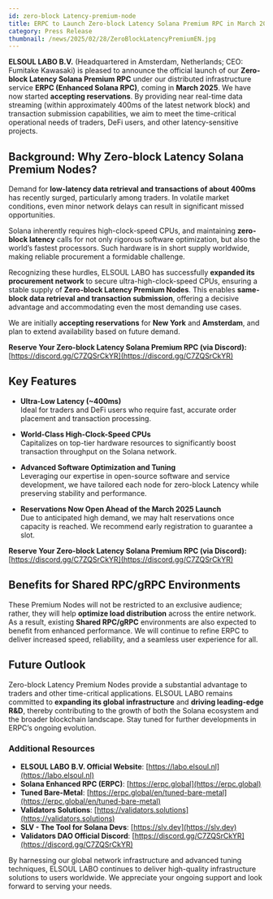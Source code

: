 ```yaml
---
id: zero-block Latency-premium-node
title: ERPC to Launch Zero-block Latency Solana Premium RPC in March 2025, Now Accepting Reservations
category: Press Release
thumbnail: /news/2025/02/28/ZeroBlockLatencyPremiumEN.jpg
---
```


**ELSOUL LABO B.V.** (Headquartered in Amsterdam, Netherlands; CEO: Fumitake Kawasaki) is pleased to announce the official launch of our **Zero-block Latency Solana Premium RPC** under our distributed infrastructure service **ERPC (Enhanced Solana RPC)**, coming in **March 2025**. We have now started **accepting reservations**. By providing near real-time data streaming (within approximately 400ms of the latest network block) and transaction submission capabilities, we aim to meet the time-critical operational needs of traders, DeFi users, and other latency-sensitive projects.

## Background: Why Zero-block Latency Solana Premium Nodes?

Demand for **low-latency data retrieval and transactions of about 400ms** has recently surged, particularly among traders. In volatile market conditions, even minor network delays can result in significant missed opportunities.

Solana inherently requires high-clock-speed CPUs, and maintaining **zero-block latency** calls for not only rigorous software optimization, but also the world’s fastest processors. Such hardware is in short supply worldwide, making reliable procurement a formidable challenge.

Recognizing these hurdles, ELSOUL LABO has successfully **expanded its procurement network** to secure ultra-high-clock-speed CPUs, ensuring a stable supply of **Zero-block Latency Premium Nodes**. This enables **same-block data retrieval and transaction submission**, offering a decisive advantage and accommodating even the most demanding use cases.

We are initially **accepting reservations** for **New York** and **Amsterdam**, and plan to extend availability based on future demand.

**Reserve Your Zero-block Latency Solana Premium RPC (via Discord):**  
[https://discord.gg/C7ZQSrCkYR](https://discord.gg/C7ZQSrCkYR)

## Key Features

- **Ultra-Low Latency (~400ms)**  
  Ideal for traders and DeFi users who require fast, accurate order placement and transaction processing.

- **World-Class High-Clock-Speed CPUs**  
  Capitalizes on top-tier hardware resources to significantly boost transaction throughput on the Solana network.

- **Advanced Software Optimization and Tuning**  
  Leveraging our expertise in open-source software and service development, we have tailored each node for zero-block Latency while preserving stability and performance.

- **Reservations Now Open Ahead of the March 2025 Launch**  
  Due to anticipated high demand, we may halt reservations once capacity is reached. We recommend early registration to guarantee a slot.

**Reserve Your Zero-block Latency Solana Premium RPC (via Discord):**  
[https://discord.gg/C7ZQSrCkYR](https://discord.gg/C7ZQSrCkYR)

## Benefits for Shared RPC/gRPC Environments

These Premium Nodes will not be restricted to an exclusive audience; rather, they will help **optimize load distribution** across the entire network. As a result, existing **Shared RPC/gRPC** environments are also expected to benefit from enhanced performance. We will continue to refine ERPC to deliver increased speed, reliability, and a seamless user experience for all.

## Future Outlook

Zero-block Latency Premium Nodes provide a substantial advantage to traders and other time-critical applications. ELSOUL LABO remains committed to **expanding its global infrastructure** and **driving leading-edge R&D**, thereby contributing to the growth of both the Solana ecosystem and the broader blockchain landscape. Stay tuned for further developments in ERPC’s ongoing evolution.

### Additional Resources

- **ELSOUL LABO B.V. Official Website**: [https://labo.elsoul.nl](https://labo.elsoul.nl)
- **Solana Enhanced RPC (ERPC)**: [https://erpc.global](https://erpc.global)
- **Tuned Bare-Metal**: [https://erpc.global/en/tuned-bare-metal](https://erpc.global/en/tuned-bare-metal)
- **Validators Solutions**: [https://validators.solutions](https://validators.solutions)
- **SLV - The Tool for Solana Devs**: [https://slv.dev](https://slv.dev)
- **Validators DAO Official Discord**: [https://discord.gg/C7ZQSrCkYR](https://discord.gg/C7ZQSrCkYR)

By harnessing our global network infrastructure and advanced tuning techniques, ELSOUL LABO continues to deliver high-quality infrastructure solutions to users worldwide. We appreciate your ongoing support and look forward to serving your needs.
